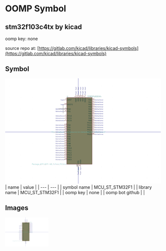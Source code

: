 # OOMP Symbol  
## stm32f103c4tx  by kicad  
  
oomp key: none  
  
source repo at: [https://gitlab.com/kicad/libraries/kicad-symbols](https://gitlab.com/kicad/libraries/kicad-symbols)  
## Symbol  
  
[![working.png](working_600.png)](working.png)  
| name | value | 
| --- | --- | 
| symbol name | MCU_ST_STM32F1 | 
| library name | MCU_ST_STM32F1 | 
| oomp key | none | 
| oomp bot github |  | 
## Images  
  
[![working.png](working_140.png)](working.png)  
